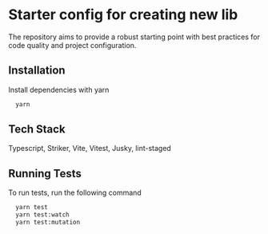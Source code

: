 # Starter config for creating new lib

The repository aims to provide a robust starting point with best practices for code quality and project configuration.

## Installation

Install dependencies with yarn

```bash
  yarn
```

## Tech Stack

Typescript, Striker, Vite, Vitest, Jusky, lint-staged

## Running Tests

To run tests, run the following command

```bash
  yarn test
  yarn test:watch
  yarn test:mutation
```
